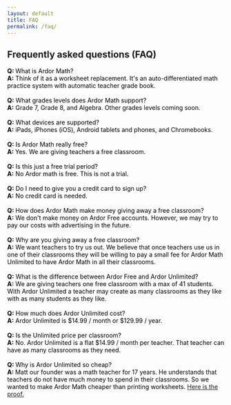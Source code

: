```yaml
---
layout: default
title: FAQ
permalink: /faq/
---
```

<!-- FAQ This list was made in MailChimp. It's ugly code. sorry. :( 
================================================== -->
<article id="help" class="contact-container" >
    <h2>Frequently asked questions (FAQ)</h2>
    <span style="font-size:14px"><span style="color:#000000"><strong>Q: </strong>What is Ardor Math?<br />
    <strong>A:</strong> Think of it as a worksheet replacement. It&#39;s an auto-differentiated math practice system with automatic teacher grade book.&nbsp;<br />
    <br />
    <strong>Q:</strong> What grades levels does Ardor Math support?&nbsp;<br />
    <strong>A:</strong> Grade 7, Grade 8, and Algebra. Other grades levels coming soon.<br />
    <br />
    <strong>Q:</strong> What devices are supported?&nbsp;<br />
    <strong>A:</strong> iPads, iPhones (iOS), Android tablets and phones, and Chromebooks.<br />
    <br />
    <strong>Q:</strong> Is Ardor Math really free?&nbsp;<br />
    <strong>A: </strong>Yes. We are giving teachers a free classroom.&nbsp;<br />
    <br />
    <strong>Q:</strong> Is this just a free trial period?<br />
    <strong>A:</strong> No Ardor math is free. This is not a trial.<br />
    <br />
    <strong>Q:</strong> Do I need to give you a credit card to sign up?<br />
    <strong>A:</strong> No credit card is needed.&nbsp;<br />
    <br />
    <strong>Q: </strong>How does Ardor Math make money giving away a free classroom?&nbsp;<br />
    <strong>A:</strong> We don&#39;t make money on Ardor Free accounts. However, we may try to pay our costs with advertising in the future.&nbsp;<br />
    <br />
    <strong>Q:</strong> Why are you giving away a free classroom?<br />
    <strong>A:</strong> We want teachers to try us out. We believe that once teachers use us in one of their classrooms they will be willing to pay a small fee for Ardor Math Unlimited to have Ardor Math in all their classrooms.<br />
    <br />
    <strong>Q:</strong> What is the difference between Ardor Free and Ardor Unlimited?<br />
    <strong>A:</strong> We are giving teachers one free classroom with a max of 41 students. With Ardor Unlimited a teacher may create as many classrooms as they like with as many students as they like.&nbsp;<br />
    <br />
    <strong>Q:</strong> How much does Ardor Unlimited cost?&nbsp;<br />
    <strong>A:</strong> Ardor Unlimited is $14.99 / month or $129.99 / year.&nbsp;<br />
    <br />
    <strong>Q:</strong> Is the Unlimited price per classroom?<br />
    <strong>A:</strong> No. Ardor Unlimited is a flat $14.99 / month per teacher. That teacher can have as many classrooms as they need.<br />
    <br />
    <strong>Q: </strong>Why is Ardor Unlimited so cheap?<br />
    <strong>A: </strong>Matt our founder was a math teacher for 17 years. He understands that teachers do not have much money to spend in their classrooms. So we wanted to make Ardor Math cheaper than printing worksheets. </span><a href="https://medium.com/@matthew_thornton/math-classrooms-deep-six-the-worksheet-96354979843" target="_blank">Here is the proof.</a><span style="color:#000000">&nbsp;</span></span>
</article>
